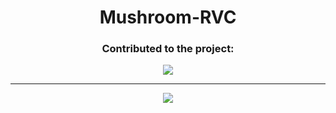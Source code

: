<div align="center">

# Mushroom-RVC

### Contributed to the project:
<a href="https://github.com/Politrees-Kanoyo/Mushroom-RVC/graphs/contributors" target="_blank">
  <img src="https://contrib.rocks/image?repo=Politrees-Kanoyo/Mushroom-RVC" />
</a>

---

<img src="https://counter.seku.su/cmoe?name=RVC&theme=mbs"/><br>

